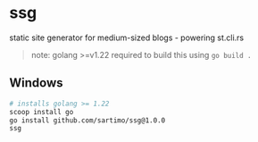 # ssg
static site generator for medium-sized blogs - powering st.cli.rs

> note: golang >=v1.22 required to build this using ```go build .```

## Windows

```bash
# installs golang >= 1.22
scoop install go
go install github.com/sartimo/ssg@1.0.0
ssg
```
